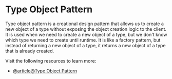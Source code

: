 # Type Object Pattern

Type object pattern is a creational design pattern that allows us to create a new object of a type without exposing the object creation logic to the client. It is used when we need to create a new object of a type, but we don't know which type we need to create until runtime. It is like a factory pattern, but instead of returning a new object of a type, it returns a new object of a type that is already created.

Visit the following resources to learn more:

- [@article@Type Object Pattern](https://gameprogrammingpatterns.com/type-object.html)
